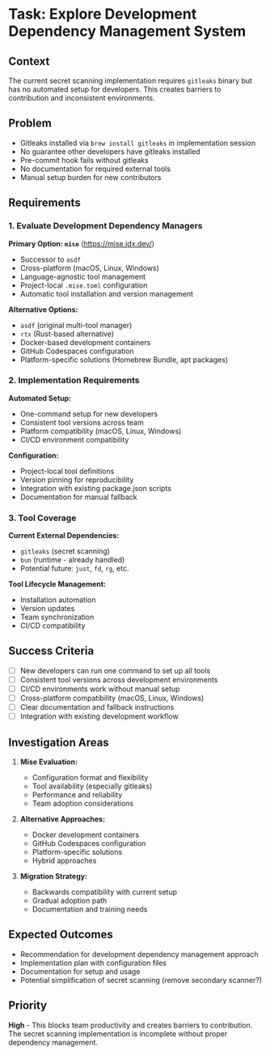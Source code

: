 # Task: Explore Development Dependency Management System

## Context

The current secret scanning implementation requires `gitleaks` binary but has no automated setup for developers. This creates barriers to contribution and inconsistent environments.

## Problem

- Gitleaks installed via `brew install gitleaks` in implementation session
- No guarantee other developers have gitleaks installed
- Pre-commit hook fails without gitleaks
- No documentation for required external tools
- Manual setup burden for new contributors

## Requirements

### 1. Evaluate Development Dependency Managers

**Primary Option: `mise`** (https://mise.jdx.dev/)

- Successor to `asdf`
- Cross-platform (macOS, Linux, Windows)
- Language-agnostic tool management
- Project-local `.mise.toml` configuration
- Automatic tool installation and version management

**Alternative Options:**

- `asdf` (original multi-tool manager)
- `rtx` (Rust-based alternative)
- Docker-based development containers
- GitHub Codespaces configuration
- Platform-specific solutions (Homebrew Bundle, apt packages)

### 2. Implementation Requirements

**Automated Setup:**

- One-command setup for new developers
- Consistent tool versions across team
- Platform compatibility (macOS, Linux, Windows)
- CI/CD environment compatibility

**Configuration:**

- Project-local tool definitions
- Version pinning for reproducibility
- Integration with existing package.json scripts
- Documentation for manual fallback

### 3. Tool Coverage

**Current External Dependencies:**

- `gitleaks` (secret scanning)
- `bun` (runtime - already handled)
- Potential future: `just`, `fd`, `rg`, etc.

**Tool Lifecycle Management:**

- Installation automation
- Version updates
- Team synchronization
- CI/CD compatibility

## Success Criteria

- [ ] New developers can run one command to set up all tools
- [ ] Consistent tool versions across development environments
- [ ] CI/CD environments work without manual setup
- [ ] Cross-platform compatibility (macOS, Linux, Windows)
- [ ] Clear documentation and fallback instructions
- [ ] Integration with existing development workflow

## Investigation Areas

1. **Mise Evaluation:**

   - Configuration format and flexibility
   - Tool availability (especially gitleaks)
   - Performance and reliability
   - Team adoption considerations

2. **Alternative Approaches:**

   - Docker development containers
   - GitHub Codespaces configuration
   - Platform-specific solutions
   - Hybrid approaches

3. **Migration Strategy:**
   - Backwards compatibility with current setup
   - Gradual adoption path
   - Documentation and training needs

## Expected Outcomes

- Recommendation for development dependency management approach
- Implementation plan with configuration files
- Documentation for setup and usage
- Potential simplification of secret scanning (remove secondary scanner?)

## Priority

**High** - This blocks team productivity and creates barriers to contribution. The secret scanning implementation is incomplete without proper dependency management.
